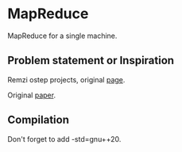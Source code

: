 # MapReduce
MapReduce for a single machine.
## Problem statement or Inspiration
Remzi ostep projects, original [page](https://github.com/remzi-arpacidusseau/ostep-projects/tree/master/concurrency-mapreduce).

Original [paper](https://static.googleusercontent.com/media/research.google.com/en//archive/mapreduce-osdi04.pdf).

## Compilation 
Don't forget to add -std=gnu++20.


